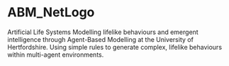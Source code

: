 # ABM_NetLogo
Artificial Life Systems
Modelling lifelike behaviours and emergent intelligence through Agent-Based Modelling at the University of Hertfordshire. Using simple rules to generate complex, lifelike behaviours within multi-agent environments.
